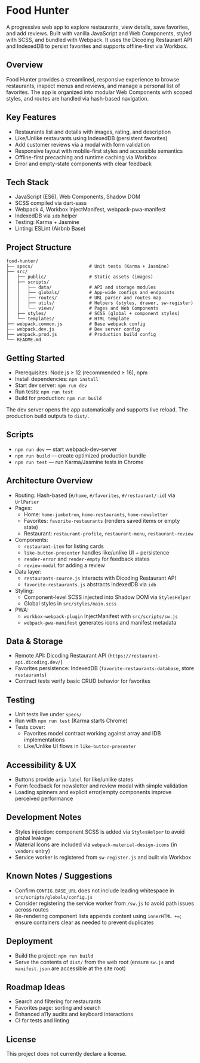 # Food Hunter

A progressive web app to explore restaurants, view details, save favorites, and add reviews. Built with vanilla JavaScript and Web Components, styled with SCSS, and bundled with Webpack. It uses the Dicoding Restaurant API and IndexedDB to persist favorites and supports offline-first via Workbox.

## Overview

Food Hunter provides a streamlined, responsive experience to browse restaurants, inspect menus and reviews, and manage a personal list of favorites. The app is organized into modular Web Components with scoped styles, and routes are handled via hash-based navigation.

## Key Features

- Restaurants list and details with images, rating, and description
- Like/Unlike restaurants using IndexedDB (persistent favorites)
- Add customer reviews via a modal with form validation
- Responsive layout with mobile-first styles and accessible semantics
- Offline-first precaching and runtime caching via Workbox
- Error and empty-state components with clear feedback

## Tech Stack

- JavaScript (ES6), Web Components, Shadow DOM
- SCSS compiled via dart-sass
- Webpack 4, Workbox InjectManifest, webpack-pwa-manifest
- IndexedDB via `idb` helper
- Testing: Karma + Jasmine
- Linting: ESLint (Airbnb Base)

## Project Structure

```
food-hunter/
├── specs/                     # Unit tests (Karma + Jasmine)
├── src/
│   ├── public/                # Static assets (images)
│   ├── scripts/
│   │   ├── data/              # API and storage modules
│   │   ├── globals/           # App-wide configs and endpoints
│   │   ├── routes/            # URL parser and routes map
│   │   ├── utils/             # Helpers (styles, drawer, sw-register)
│   │   └── views/             # Pages and Web Components
│   ├── styles/                # SCSS (global + component styles)
│   └── templates/             # HTML template
├── webpack.common.js          # Base webpack config
├── webpack.dev.js             # Dev server config
├── webpack.prod.js            # Production build config
└── README.md
```

## Getting Started

- Prerequisites: Node.js ≥ 12 (recommended ≥ 16), npm
- Install dependencies: `npm install`
- Start dev server: `npm run dev`
- Run tests: `npm run test`
- Build for production: `npm run build`

The dev server opens the app automatically and supports live reload. The production build outputs to `dist/`.

## Scripts

- `npm run dev` — start webpack-dev-server
- `npm run build` — create optimized production bundle
- `npm run test` — run Karma/Jasmine tests in Chrome

## Architecture Overview

- Routing: Hash-based (`#/home`, `#/favorites`, `#/restaurant/:id`) via `UrlParser`
- Pages:
  - Home: `home-jumbotron`, `home-restaurants`, `home-newsletter`
  - Favorites: `favorite-restaurants` (renders saved items or empty state)
  - Restaurant: `restaurant-profile`, `restaurant-menu`, `restaurant-review`
- Components:
  - `restaurant-item` for listing cards
  - `like-button-presenter` handles like/unlike UI + persistence
  - `render-error` and `render-empty` for feedback states
  - `review-modal` for adding a review
- Data layer:
  - `restaurants-source.js` interacts with Dicoding Restaurant API
  - `favorite-restaurants.js` abstracts IndexedDB via `idb`
- Styling:
  - Component-level SCSS injected into Shadow DOM via `StylesHelper`
  - Global styles in `src/styles/main.scss`
- PWA:
  - `workbox-webpack-plugin` InjectManifest with `src/scripts/sw.js`
  - `webpack-pwa-manifest` generates icons and manifest metadata

## Data & Storage

- Remote API: Dicoding Restaurant API (`https://restaurant-api.dicoding.dev/`)
- Favorites persistence: IndexedDB (`favorite-restaurants-database`, store `restaurants`)
- Contract tests verify basic CRUD behavior for favorites

## Testing

- Unit tests live under `specs/`
- Run with `npm run test` (Karma starts Chrome)
- Tests cover:
  - Favorites model contract working against array and IDB implementations
  - Like/Unlike UI flows in `like-button-presenter`

## Accessibility & UX

- Buttons provide `aria-label` for like/unlike states
- Form feedback for newsletter and review modal with simple validation
- Loading spinners and explicit error/empty components improve perceived performance

## Development Notes

- Styles injection: component SCSS is added via `StylesHelper` to avoid global leakage
- Material Icons are included via `webpack-material-design-icons` (in `vendors` entry)
- Service worker is registered from `sw-register.js` and built via Workbox

## Known Notes / Suggestions

- Confirm `CONFIG.BASE_URL` does not include leading whitespace in `src/scripts/globals/config.js`
- Consider registering the service worker from `/sw.js` to avoid path issues across routes
- Re-rendering component lists appends content using `innerHTML +=`; ensure containers clear as needed to prevent duplicates

## Deployment

- Build the project: `npm run build`
- Serve the contents of `dist/` from the web root (ensure `sw.js` and `manifest.json` are accessible at the site root)

## Roadmap Ideas

- Search and filtering for restaurants
- Favorites page: sorting and search
- Enhanced a11y audits and keyboard interactions
- CI for tests and linting

## License

This project does not currently declare a license.
